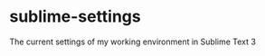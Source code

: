 sublime-settings
================

The current settings of my working environment in Sublime Text 3
